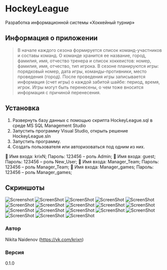 # HockeyLeague
Разработка информационной системы «Хоккейный турнир»

## Информация о приложении
> В начале каждого сезона формируется список команд-участников и составы команд. О команде хранится ее название, город, фамилия, имя, отчество тренера и список хоккеистов: номер, фамилия, имя, отчество, тип игрока. В сезоне планируются игры: порядковый номер, дата игры, команды-противники, место проведения (город). После проведения игры записывается информация (счет игры) о каждой забитой шайбе: период, время, игрок. Игры могут быть перенесены, о чем тоже вносится информация с причиной перенесения.

## Установка
1.	Развернуть базу данных с помощью скрипта HockeyLeague.sql в среде MS SQL Management Studio <br>
2.	Запустить программу Visual Studio, открыть решение HockeyLeague.sln <br>
3.  Запустить программу.
4.	Создать пользователя или авторизоваться под одним из них. <br>

	Имя входа: krixN; Пароль: 123456 – роль Admin;
	Имя входа: guest; Пароль: 123456 – роль New_User;
	Имя входа: Manager_Team; Пароль: 123456 – роль Manager_Team;
	Имя входа: Manager_games; Пароль: 123456 – роль Manager_games;

## Скриншоты
![Screenshot](https://github.com/nikitakrixn/HockeyLeague/blob/master/screenshots/1.PNG)
![ScreenShot](https://github.com/nikitakrixn/HockeyLeague/blob/master/screenshots/2.PNG)
![ScreenShot](https://github.com/nikitakrixn/HockeyLeague/blob/master/screenshots/3.PNG)
![ScreenShot](https://github.com/nikitakrixn/HockeyLeague/blob/master/screenshots/4.PNG)
![ScreenShot](https://github.com/nikitakrixn/HockeyLeague/blob/master/screenshots/5.PNG)
![ScreenShot](https://github.com/nikitakrixn/HockeyLeague/blob/master/screenshots/6.PNG)
![ScreenShot](https://github.com/nikitakrixn/HockeyLeague/blob/master/screenshots/7.PNG)
![ScreenShot](https://github.com/nikitakrixn/HockeyLeague/blob/master/screenshots/8.PNG)
![ScreenShot](https://github.com/nikitakrixn/HockeyLeague/blob/master/screenshots/10.PNG)
![ScreenShot](https://github.com/nikitakrixn/HockeyLeague/blob/master/screenshots/11.PNG)
![ScreenShot](https://github.com/nikitakrixn/HockeyLeague/blob/master/screenshots/12.PNG)
![ScreenShot](https://github.com/nikitakrixn/HockeyLeague/blob/master/screenshots/13.PNG)
![ScreenShot](https://github.com/nikitakrixn/HockeyLeague/blob/master/screenshots/14.PNG)
![ScreenShot](https://github.com/nikitakrixn/HockeyLeague/blob/master/screenshots/15.PNG)
![ScreenShot](https://github.com/nikitakrixn/HockeyLeague/blob/master/screenshots/16.PNG)
![ScreenShot](https://github.com/nikitakrixn/HockeyLeague/blob/master/screenshots/17.PNG)
![ScreenShot](https://github.com/nikitakrixn/HockeyLeague/blob/master/screenshots/18.PNG)
![ScreenShot](https://github.com/nikitakrixn/HockeyLeague/blob/master/screenshots/19.PNG)

### Автор

Nikita Naidenov
(https://vk.com/krixn)

### Версия

0.1.0
